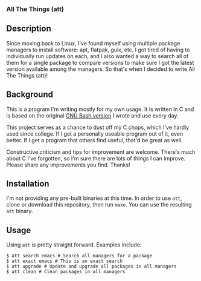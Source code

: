 ### All The Things (att)

## Description
Since moving back to Linux, I've found myself using multiple package managers to install software: apt, flatpak, guix, etc. I got tired of having to individually run updates on each, and I also wanted a way to search all of them for a single package to compare versions to make sure I got the latest version available among the managers. So that's when I decided to write All The Things (att)!

## Background
This is a program I'm writing mostly for my own usage. It is written in C and is based on the original [GNU Bash version](https://gist.github.com/echosa/390b968093c37e459ec38cd510d30de0) I wrote and use every day.

This project serves as a chance to dust off my C chops, which I've hardly used since college. If I get a personally useable program out of it, even better. If I get a program that others find useful, that'd be great as well.

Constructive criticism and tips for improvement are welcome. There's much about C I've forgotten, so I'm sure there are lots of things I can improve. Please share any improvements you find. Thanks!

## Installation
I'm not providing any pre-built binaries at this time. In order to use `att`, clone or download this repository, then run `make`. You can use the resulting `att` binary.

## Usage
Using `att` is pretty straight forward. Examples include:

```
$ att search emacs # Search all managers for a package
$ att exact emacs # This is an exact search
$ att upgrade # Update and upgrade all packages in all managers
$ att clean # Clean packages in all managers
```
